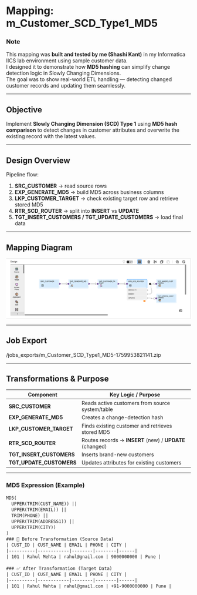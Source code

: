 #  Mapping: m_Customer_SCD_Type1_MD5

###  Note
This mapping was **built and tested by me (Shashi Kant)** in my Informatica IICS lab environment using sample customer data.  
I designed it to demonstrate how **MD5 hashing** can simplify change detection logic in Slowly Changing Dimensions.  
The goal was to show real-world ETL handling — detecting changed customer records and updating them seamlessly.

---

##  Objective
Implement **Slowly Changing Dimension (SCD) Type 1** using **MD5 hash comparison** to detect changes in customer attributes and overwrite the existing record with the latest values.

---

##  Design Overview
Pipeline flow:
1. **SRC_CUSTOMER** → read source rows  
2. **EXP_GENERATE_MD5** → build MD5 across business columns  
3. **LKP_CUSTOMER_TARGET** → check existing target row and retrieve stored MD5  
4. **RTR_SCD_ROUTER** → split into **INSERT** vs **UPDATE**  
5. **TGT_INSERT_CUSTOMERS / TGT_UPDATE_CUSTOMERS** → load final data  

---

##  Mapping Diagram
![Customer SCD Type 1 Mapping](./m_Customer_SCD_Type1_MD5.png)

---

##  Job Export
/jobs_exports/m_Customer_SCD_Type1_MD5-1759953821141.zip

---

##  Transformations & Purpose

| Component | Key Logic / Purpose |
|------------|--------------------|
| **SRC_CUSTOMER** | Reads active customers from source system/table |
| **EXP_GENERATE_MD5** | Creates a change-detection hash |
| **LKP_CUSTOMER_TARGET** | Finds existing customer and retrieves stored MD5 |
| **RTR_SCD_ROUTER** | Routes records → **INSERT** (new) / **UPDATE** (changed) |
| **TGT_INSERT_CUSTOMERS** | Inserts brand-new customers |
| **TGT_UPDATE_CUSTOMERS** | Updates attributes for existing customers |

---

###  MD5 Expression (Example)

```text
MD5(
  UPPER(TRIM(CUST_NAME)) ||
  UPPER(TRIM(EMAIL)) ||
  TRIM(PHONE) ||
  UPPER(TRIM(ADDRESS1)) ||
  UPPER(TRIM(CITY))
)
### 🧾 Before Transformation (Source Data)
| CUST_ID | CUST_NAME | EMAIL | PHONE | CITY |
|----------|------------|--------|--------|------|
| 101 | Rahul Mehta | rahul@gnail.com | 9000000000 | Pune |

### ✅ After Transformation (Target Data)
| CUST_ID | CUST_NAME | EMAIL | PHONE | CITY |
|----------|------------|--------|--------|------|
| 101 | Rahul Mehta | rahul@gmail.com | +91-9000000000 | Pune |
